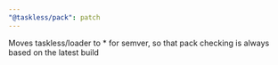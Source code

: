 ```yaml
---
"@taskless/pack": patch
---
```


Moves taskless/loader to \* for semver, so that pack checking is always based on the latest build

